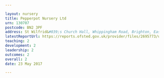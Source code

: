 ```yaml
---

layout: nursery
title: Pepperpot Nursery Ltd
urn: 130707
postcode: BN2 3PF
address: St Wilfrid&#039;s Church Hall, Whippingham Road, Brighton, East Sussex, BN2 3PF
latestReportUrl: https://reports.ofsted.gov.uk/provider/files/2695773/urn/130707.pdf
teaching: 2
development: 2
leadership: 2
outcomes: 2
overall: 2
date: 23 May 2017

---
```

